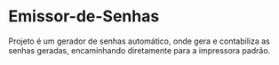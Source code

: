 # Emissor-de-Senhas
Projeto é um gerador de senhas automático, onde gera e contabiliza as senhas geradas, encaminhando diretamente para a impressora padrão.
